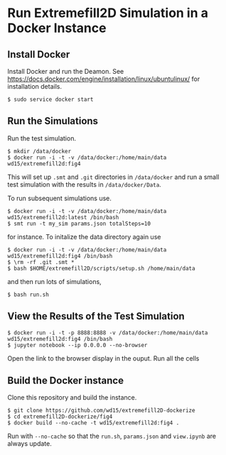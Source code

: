 # Run Extremefill2D Simulation in a Docker Instance

## Install Docker

Install Docker and run the Deamon. See
https://docs.docker.com/engine/installation/linux/ubuntulinux/ for
installation details.

    $ sudo service docker start

## Run the Simulations

Run the test simulation.

    $ mkdir /data/docker
    $ docker run -i -t -v /data/docker:/home/main/data wd15/extremefill2d:fig4

This will set up `.smt` and `.git` directories in `/data/docker` and
run a small test simulation with the results in `/data/docker/Data`.

To run subsequent simulations use.

    $ docker run -i -t -v /data/docker:/home/main/data wd15/extremefill2d:latest /bin/bash
    $ smt run -t my_sim params.json totalSteps=10

for instance. To initalize the data directory again use

    $ docker run -i -t -v /data/docker:/home/main/data wd15/extremefill2d:fig4 /bin/bash
    $ \rm -rf .git .smt *
    $ bash $HOME/extremefill2D/scripts/setup.sh /home/main/data

and then run lots of simulations,

    $ bash run.sh

## View the Results of the Test Simulation

    $ docker run -i -t -p 8888:8888 -v /data/docker:/home/main/data wd15/extremefill2d:fig4 /bin/bash
    $ jupyter notebook --ip 0.0.0.0 --no-browser

Open the link to the browser display in the ouput. Run all the cells

## Build the Docker instance

Clone this repository and build the instance.

    $ git clone https://github.com/wd15/extremefill2D-dockerize
    $ cd extremefill2D-dockerize/fig4
    $ docker build --no-cache -t wd15/extremefill2d:fig4 .

Run with `--no-cache` so that the `run.sh`, `params.json` and
`view.ipynb` are always update.
